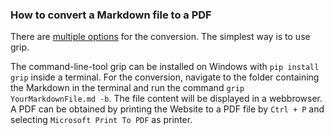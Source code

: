 ### How to convert a Markdown file to a PDF

There are [multiple options](https://gist.github.com/justincbagley/ec0a6334cc86e854715e459349ab1446) for the conversion. The simplest way is to use grip.

The command-line-tool grip can be installed on Windows with `pip install grip` inside a terminal. For the conversion, navigate to the folder containing the Markdown in the terminal and run the command `grip YourMarkdownFile.md -b`. The file content will be displayed in a webbrowser. A PDF can be obtained by printing the Website to a PDF file by `Ctrl + P` and selecting `Microsoft Print To PDF` as printer. 

